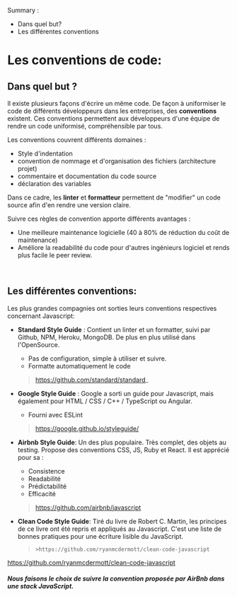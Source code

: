 Summary : 

- Dans quel but?
- Les différentes conventions




# Les conventions de code: 

## Dans quel but ? 

Il existe plusieurs façons d'écrire un même code. De façon à uniformiser le code de différents développeurs dans les entreprises, des **conventions** existent. Ces conventions permettent aux développeurs d'une équipe de rendre un code uniformisé, compréhensible par tous. 

Les conventions couvrent différents domaines :

- Style d'indentation
- convention de nommage et d'organisation des fichiers (architecture projet)
- commentaire et documentation du code source 
- déclaration des variables

Dans ce cadre, les **linter** et **formatteur** permettent de "modifier" un code source afin d'en rendre une version claire.

Suivre ces règles de convention apporte différents avantages : 

- Une meilleure maintenance logicielle (40 à 80% de réduction du coût de maintenance)
- Améliore la readabilité du code pour d'autres ingénieurs logiciel et rends plus facile le peer review. 

<br/>

## Les différentes conventions: 

Les plus grandes compagnies ont sorties leurs conventions respectives concernant Javascript:

* **Standard Style Guide** : Contient un linter et un formatter, suivi par Github, NPM, Heroku, MongoDB. De plus en plus utilisé dans l'OpenSource.
    - Pas de configuration, simple à utiliser et suivre.
    - Formatte automatiquement le code
    >https://github.com/standard/standard_

* **Google Style Guide** : Google a sorti un guide pour Javascript, mais également pour HTML / CSS / C++ / TypeScript ou Angular. 
    - Fourni avec ESLint 
   > https://google.github.io/styleguide/

* **Airbnb Style Guide**: Un des plus populaire. Très complet, des objets au testing. Propose des conventions CSS, JS, Ruby et React. Il est apprécié pour sa :
    - Consistence
    - Readabilité
    - Prédictabilité
    - Efficacité 
     
    > https://github.com/airbnb/javascript

* **Clean Code Style Guide**: Tiré du livre de Robert C. Martin, les principes de ce livre ont été repris et appliqués au Javascript. C'est une liste de bonnes pratiques pour une écriture lisible du JavaScript. 
    >     >https://github.com/ryanmcdermott/clean-code-javascript
https://github.com/ryanmcdermott/clean-code-javascript


#### **_Nous faisons le choix de suivre la convention proposée par AirBnb dans une stack JavaScript._**